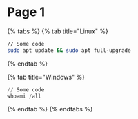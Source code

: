 # Page 1

{% tabs %}
{% tab title="Linux" %}
```bash
// Some code
sudo apt update && sudo apt full-upgrade
```


{% endtab %}

{% tab title="Windows" %}
```powershell
// Some code
whoami /all
```


{% endtab %}
{% endtabs %}

